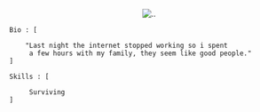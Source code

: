 <p align='center'>
  <img src='https://www.hidupbanyakrasa.com/requirement/images/ext/smoke.gif' alt='..'>
</p>

```
Bio : [

    "Last night the internet stopped working so i spent 
     a few hours with my family, they seem like good people."
]

Skills : [

     Surviving
]
```

